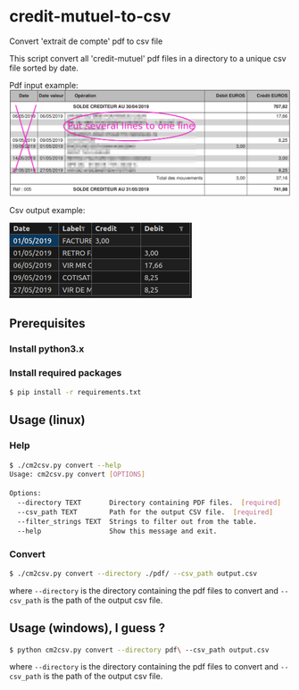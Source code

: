 # credit-mutuel-to-csv
Convert 'extrait de compte' pdf to csv file

This script convert all 'credit-mutuel' pdf files in a directory to a unique csv file sorted by date.

Pdf input example:
![pdf input](img/pdf.png)

Csv output example:

![csv output](img/csv.png)


## Prerequisites

### Install python3.x
### Install required packages

```bash
$ pip install -r requirements.txt

```

## Usage (linux)

### Help
```bash
$ ./cm2csv.py convert --help
Usage: cm2csv.py convert [OPTIONS]

Options:
  --directory TEXT       Directory containing PDF files.  [required]
  --csv_path TEXT        Path for the output CSV file.  [required]
  --filter_strings TEXT  Strings to filter out from the table.
  --help                 Show this message and exit.
```


### Convert
```bash
$ ./cm2csv.py convert --directory ./pdf/ --csv_path output.csv
```

where `--directory` is the directory containing the pdf files to convert and `--csv_path` is the path of the output csv file.

## Usage (windows), I guess ?

```bash
$ python cm2csv.py convert --directory pdf\ --csv_path output.csv
```

where `--directory` is the directory containing the pdf files to convert and `--csv_path` is the path of the output csv file.
